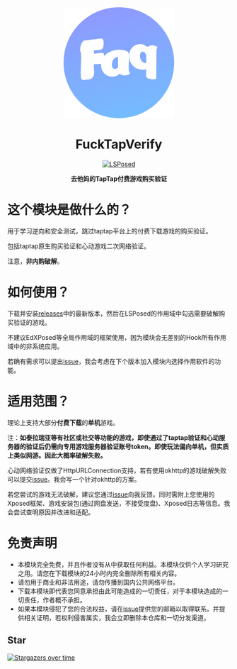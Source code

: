 <div align="center">
<img src="https://raw.githubusercontent.com/Xposed-Modules-Repo/sama.october.FuckTapVerify/refs/heads/main/img/icon.svg"  width="250" height="250" />

# FuckTapVerify
[![LSPosed](https://img.shields.io/badge/LSPosed-Module-blue.svg)](https://github.com/Xposed-Modules-Repo/me.feimeng.vip/releases)

**去他妈的TapTap付费游戏购买验证**
</div>

# 这个模块是做什么的？
用于学习逆向和安全测试，跳过taptap平台上的付费下载游戏的购买验证。

包括taptap原生购买验证和心动游戏二次网络验证。

注意，**非内购破解**。

# 如何使用？
下载并安装[releases](https://github.com/Xposed-Modules-Repo/sama.october.FuckTapVerify/releases)中的最新版本，然后在LSPosed的作用域中勾选需要破解购买验证的游戏。

不建议EdXPosed等全局作用域的框架使用，因为模块会无差别的Hook所有作用域中的非系统应用。

若确有需求可以提出[issue](https://github.com/Xposed-Modules-Repo/sama.october.FuckTapVerify/issues)，我会考虑在下个版本加入模块内选择作用软件的功能。

# 适用范围？
理论上支持大部分**付费下载**的**单机**游戏。

注：**如泰拉瑞亚等有社区或社交等功能的游戏，即使通过了taptap验证和心动服务器的验证后仍需向专用游戏服务器验证账号token。即使玩法偏向单机，但实质上类似网游。因此大概率破解失败。**

心动网络验证仅做了HttpURLConnection支持，若有使用okhttp的游戏破解失败可以提交[issue](https://github.com/Xposed-Modules-Repo/sama.october.FuckTapVerify/issues)。我会写一个针对okhttp的方案。

若您尝试的游戏无法破解，建议您通过[issue](https://github.com/Xposed-Modules-Repo/sama.october.FuckTapVerify/issues)向我反馈。同时需附上您使用的Xposed框架、游戏安装包(通过网盘发送，不接受度盘)、Xposed日志等信息。我会尝试查明原因并改进和适配。

# 免责声明

- 本模块完全免费，并且作者没有从中获取任何利益。本模块仅供个人学习研究之用。请您在下载模块的24小时内完全删除所有相关内容。
- 请勿用于商业和非法用途，请勿传播到国内公共网络平台。
- 下载本模块即代表您同意承担由此可能造成的一切责任，对于本模块造成的一切责任，作者概不承担。
- 如果本模块侵犯了您的合法权益，请在[issue](https://github.com/Xposed-Modules-Repo/sama.october.FuckTapVerify/issues)提供您的邮箱以取得联系。并提供相关证明，若权利侵害属实，我会立即删除本仓库和一切分发渠道。

## Star
[![Stargazers over time](https://starchart.cc/Xposed-Modules-Repo/sama.october.FuckTapVerify.svg?variant=adaptive)](https://starchart.cc/Xposed-Modules-Repo/sama.october.FuckTapVerify)
